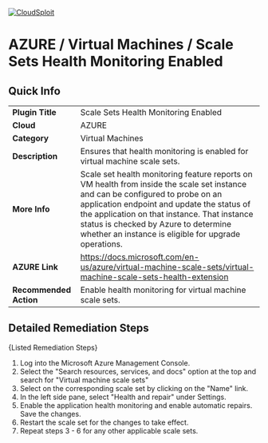 [![CloudSploit](https://cloudsploit.com/img/logo-new-big-text-100.png "CloudSploit")](https://cloudsploit.com)

# AZURE / Virtual Machines / Scale Sets Health Monitoring Enabled

## Quick Info

| | |
|-|-|
| **Plugin Title** | Scale Sets Health Monitoring Enabled |
| **Cloud** | AZURE |
| **Category** | Virtual Machines |
| **Description** | Ensures that health monitoring is enabled for virtual machine scale sets. |
| **More Info** | Scale set health monitoring feature reports on VM health from inside the scale set instance and can be configured to probe on an application endpoint and update the status of the application on that instance. That instance status is checked by Azure to determine whether an instance is eligible for upgrade operations. |
| **AZURE Link** | https://docs.microsoft.com/en-us/azure/virtual-machine-scale-sets/virtual-machine-scale-sets-health-extension |
| **Recommended Action** | Enable health monitoring for virtual machine scale sets. |

## Detailed Remediation Steps

{Listed Remediation Steps}
1. Log into the Microsoft Azure Management Console.
2. Select the "Search resources, services, and docs" option at the top and search for "Virtual machine scale sets"
3. Select on the corresponding scale set by clicking on the "Name" link.
4. In the left side pane, select "Health and repair" under Settings.
5. Enable the application health monitoring and enable automatic repairs. Save the changes.
6. Restart the scale set for the changes to take effect. 
7. Repeat steps 3 - 6 for any other applicable scale sets.